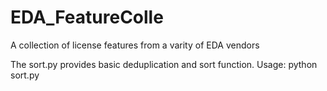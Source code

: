 # EDA_FeatureColle
A collection of license features from a varity of EDA vendors

The sort.py provides basic deduplication and sort function.
Usage: python sort.py <text-file>
